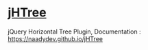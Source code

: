# <a href="https://naadydev.github.io/jHTree/"> jHTree </a>
jQuery Horizontal Tree Plugin, Documentation : https://naadydev.github.io/jHTree
